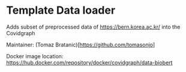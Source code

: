 # Template Data loader

Adds subset of preprocessed data of https://bern.korea.ac.kr/ into the Covidgraph

Maintainer: (Tomaz Bratanic)[https://github.com/tomasonjo]


Docker image location: https://hub.docker.com/repository/docker/covidgraph/data-biobert
